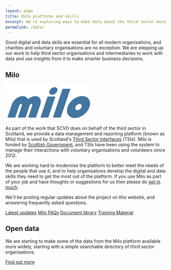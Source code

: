 ```yaml
---
layout: page
title: Data platforms and skills
excerpt: We're exploring ways to make data about the third sector more accessible, and how we can help people in the third sector to work with it. 
permalink: /data/
---
```


Good digital and data skills are essential for all modern organisations, and charities and voluntary organisations are no exception. We are stepping up our work to help third sector organisations and intermediaries to work with data and use insights from it to make smarter business decisions.



## Milo

![Milo](/images/milo.png)

As part of the work that SCVO does on behalf of the third sector in Scotland, we provide a data management and reporting platform (known as Milo) that is used by Scotland's [Third Sector Interfaces](http://www.vascotland.org/tsis) (TSIs). Milo is funded by [Scottish Government](http://www.gov.scot), and TSIs have been using the system to manage their interactions with voluntary organisations and volunteers since 2012.

We are working hard to modernise the platform to better meet the needs of the people that use it, and to help organisations develop the digital and data skills they need to get the most out of the platform. If you use Milo as part of your job and have thoughts or suggestions for us then please do [get in touch](/contact/).

We'll be posting regular updates about the project on this website, and answering frequently asked questions.

<a href="/data/milo-news/" class="btn btn-primary btn-lg">Latest updates</a> <a href="/data/milo-faq/" class="btn btn-primary btn-lg">Milo FAQs</a> <a href="/data/milo-docs/" class="btn btn-primary btn-lg">Document library</a> <a href="/data/milo-training" class="btn btn-primary btn-lg">Training Material</a>



## Open data

We are starting to make some of the data from the Milo platform available more widely, starting with a simple searchable directory of third sector organisations.

<a href="http://www.getinvolved.org.uk" class="btn btn-primary btn-lg">Find out more</a>
